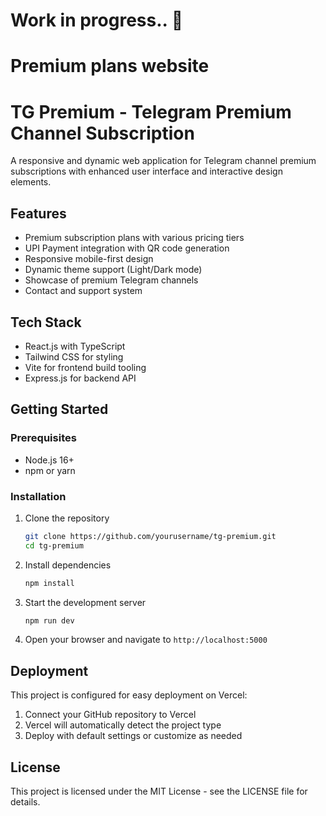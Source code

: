 # Work in progress.. 🫠
# Premium plans website

# TG Premium - Telegram Premium Channel Subscription

A responsive and dynamic web application for Telegram channel premium subscriptions with enhanced user interface and interactive design elements.

## Features

- Premium subscription plans with various pricing tiers
- UPI Payment integration with QR code generation
- Responsive mobile-first design
- Dynamic theme support (Light/Dark mode)
- Showcase of premium Telegram channels
- Contact and support system

## Tech Stack

- React.js with TypeScript
- Tailwind CSS for styling
- Vite for frontend build tooling
- Express.js for backend API

## Getting Started

### Prerequisites

- Node.js 16+ 
- npm or yarn

### Installation

1. Clone the repository
   ```bash
   git clone https://github.com/yourusername/tg-premium.git
   cd tg-premium
   ```

2. Install dependencies
   ```bash
   npm install
   ```

3. Start the development server
   ```bash
   npm run dev
   ```

4. Open your browser and navigate to `http://localhost:5000`

## Deployment

This project is configured for easy deployment on Vercel:

1. Connect your GitHub repository to Vercel
2. Vercel will automatically detect the project type
3. Deploy with default settings or customize as needed

## License

This project is licensed under the MIT License - see the LICENSE file for details.
